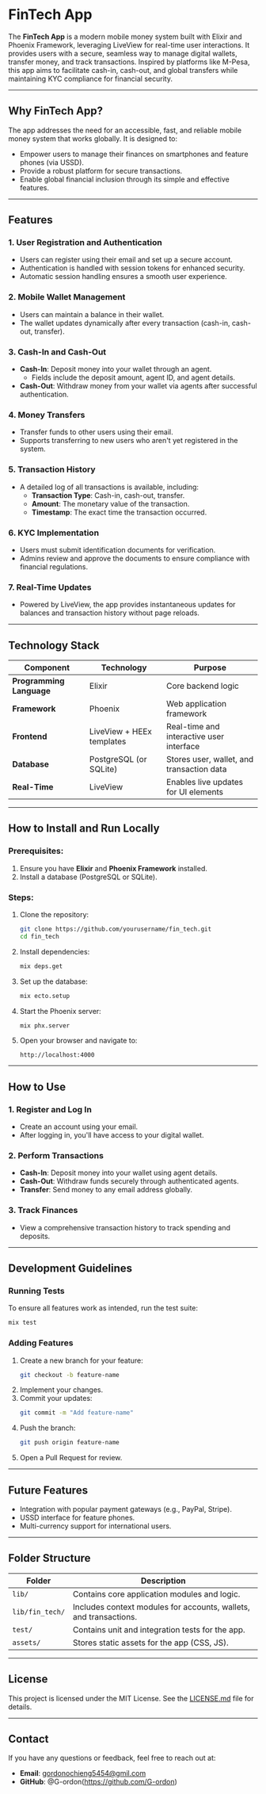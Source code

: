 # **FinTech App**

The **FinTech App** is a modern mobile money system built with Elixir and Phoenix Framework, leveraging LiveView for real-time user interactions. It provides users with a secure, seamless way to manage digital wallets, transfer money, and track transactions. Inspired by platforms like M-Pesa, this app aims to facilitate cash-in, cash-out, and global transfers while maintaining KYC compliance for financial security.

---

## **Why FinTech App?**
The app addresses the need for an accessible, fast, and reliable mobile money system that works globally. It is designed to:
- Empower users to manage their finances on smartphones and feature phones (via USSD).
- Provide a robust platform for secure transactions.
- Enable global financial inclusion through its simple and effective features.

---

## **Features**

### 1. **User Registration and Authentication**
- Users can register using their email and set up a secure account.
- Authentication is handled with session tokens for enhanced security.
- Automatic session handling ensures a smooth user experience.

### 2. **Mobile Wallet Management**
- Users can maintain a balance in their wallet.
- The wallet updates dynamically after every transaction (cash-in, cash-out, transfer).

### 3. **Cash-In and Cash-Out**
- **Cash-In**: Deposit money into your wallet through an agent.
  - Fields include the deposit amount, agent ID, and agent details.
- **Cash-Out**: Withdraw money from your wallet via agents after successful authentication.

### 4. **Money Transfers**
- Transfer funds to other users using their email.
- Supports transferring to new users who aren't yet registered in the system.

### 5. **Transaction History**
- A detailed log of all transactions is available, including:
  - **Transaction Type**: Cash-in, cash-out, transfer.
  - **Amount**: The monetary value of the transaction.
  - **Timestamp**: The exact time the transaction occurred.

### 6. **KYC Implementation**
- Users must submit identification documents for verification.
- Admins review and approve the documents to ensure compliance with financial regulations.

### 7. **Real-Time Updates**
- Powered by LiveView, the app provides instantaneous updates for balances and transaction history without page reloads.

---

## **Technology Stack**

| **Component**        | **Technology**           | **Purpose**                                     |
|-----------------------|--------------------------|-------------------------------------------------|
| **Programming Language** | Elixir                  | Core backend logic                              |
| **Framework**         | Phoenix                  | Web application framework                       |
| **Frontend**          | LiveView + HEEx templates| Real-time and interactive user interface        |
| **Database**          | PostgreSQL (or SQLite)   | Stores user, wallet, and transaction data       |
| **Real-Time**         | LiveView                 | Enables live updates for UI elements            |

---

## **How to Install and Run Locally**

### Prerequisites:
1. Ensure you have **Elixir** and **Phoenix Framework** installed.
2. Install a database (PostgreSQL or SQLite).

### Steps:
1. Clone the repository:
   ```bash
   git clone https://github.com/yourusername/fin_tech.git
   cd fin_tech
   ```

2. Install dependencies:
   ```bash
   mix deps.get
   ```

3. Set up the database:
   ```bash
   mix ecto.setup
   ```

4. Start the Phoenix server:
   ```bash
   mix phx.server
   ```

5. Open your browser and navigate to:
   ```
   http://localhost:4000
   ```

---

## **How to Use**

### 1. Register and Log In
- Create an account using your email.
- After logging in, you'll have access to your digital wallet.

### 2. Perform Transactions
- **Cash-In**: Deposit money into your wallet using agent details.
- **Cash-Out**: Withdraw funds securely through authenticated agents.
- **Transfer**: Send money to any email address globally.

### 3. Track Finances
- View a comprehensive transaction history to track spending and deposits.

---

## **Development Guidelines**

### Running Tests
To ensure all features work as intended, run the test suite:
```bash
mix test
```

### Adding Features
1. Create a new branch for your feature:
   ```bash
   git checkout -b feature-name
   ```
2. Implement your changes.
3. Commit your updates:
   ```bash
   git commit -m "Add feature-name"
   ```
4. Push the branch:
   ```bash
   git push origin feature-name
   ```
5. Open a Pull Request for review.

---

## **Future Features**
- Integration with popular payment gateways (e.g., PayPal, Stripe).
- USSD interface for feature phones.
- Multi-currency support for international users.

---

## **Folder Structure**

| **Folder**      | **Description**                                                |
|------------------|----------------------------------------------------------------|
| `lib/`          | Contains core application modules and logic.                   |
| `lib/fin_tech/` | Includes context modules for accounts, wallets, and transactions. |
| `test/`         | Contains unit and integration tests for the app.               |
| `assets/`       | Stores static assets for the app (CSS, JS).                    |

---

## **License**
This project is licensed under the MIT License. See the [LICENSE.md](LICENSE.md) file for details.

---

## **Contact**
If you have any questions or feedback, feel free to reach out at:
- **Email**: gordonochieng5454@gmil.com
- **GitHub**: @G-ordon(https://github.com/G-ordon)
